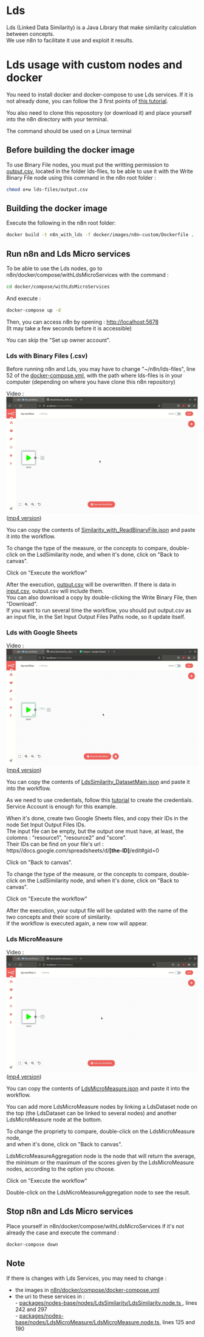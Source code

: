 # Lds

Lds (Linked Data Similarity) is a Java Library that make similarity calculation between concepts.</br>
We use n8n to facilitate it use and exploit it results.

# Lds usage with custom nodes and docker

You need to install docker and docker-compose to use Lds services. If it is not already done, you can follow the 3 first points of [this tutorial](https://docs.n8n.io/hosting/server-setups/docker-compose/).

You also need to clone this reposotory (or download it) and place yourself into the n8n directory with your terminal.

The command should be used on a Linux terminal

## Before building the docker image

To use Binary File nodes, you must put the writting permission to [output.csv](https://github.com/Eli6a/n8n/blob/master/lds-files/output.csv), located in the folder lds-files, to be able to use it with the Write Binary File node using this command in the n8n root folder :
```bash
chmod o+w lds-files/output.csv
```

## Building the docker image

Execute the following in the n8n root folder:
```bash
docker build -t n8n_with_lds -f docker/images/n8n-custom/Dockerfile .
```

## Run n8n and Lds Micro services

To be able to use the Lds nodes, go to n8n/docker/compose/withLdsMicroServices with the command :
```bash
cd docker/compose/withLdsMicroServices
```
And execute :
```bash
docker-compose up -d
```

Then, you can access n8n by opening : [http://localhost:5678](http://localhost:5678)</br>
(It may take a few seconds before it is accessible)

You can skip the "Set up owner account".

### Lds with Binary Files (.csv)

Before running n8n and Lds, you may have to change "~/n8n/lds-files", line 52 of the [docker-compose.yml](https://github.com/Eli6a/n8n/blob/master/docker/compose/withLdsMicroServices/docker-compose.yml), with the path where lds-files is in your computer (depending on where you have clone this n8n repository) 

Video : ![](https://github.com/Eli6a/n8n/blob/master/workflow-examples/video-examples/LdsSimilarity_with_ReadBinaryFile.gif)
([mp4 version](https://raw.githubusercontent.com/Eli6a/n8n/master/workflow-examples/video-examples/LdsSimilarity_with_ReadBinaryFile.mp4))

You can copy the contents of [Similarity_with_ReadBinaryFile.json](https://github.com/Eli6a/n8n/blob/master/workflow-examples/Similarity_with_ReadBinaryFile.json) and paste it into the workflow.

To change the type of the measure, or the concepts to compare, double-click on the LsdSimilarity node, 
and when it's done, click on "Back to canvas".

Click on "Execute the workflow"

After the execution, [output.csv](https://github.com/Eli6a/n8n/blob/master/lds-files/output.csv) will be overwritten. If there is data in [input.csv](https://github.com/Eli6a/n8n/blob/master/lds-files/input.csv), output.csv will include them.</br>
You can also download a copy by double-clicking the Write Binary File, then "Download".</br>
If you want to run several time the workflow, you should put output.csv as an input file, in the Set Input Output Files Paths node, so it update itself.

### Lds with Google Sheets

Video : ![](https://github.com/Eli6a/n8n/blob/master/workflow-examples/video-examples/LdsSimilarity_DatasetMain.gif)
([mp4 version](https://raw.githubusercontent.com/Eli6a/n8n/master/workflow-examples/video-examples/LdsSimilarity_DatasetMain.mp4))

You can copy the contents of [LdsSimilarity_DatasetMain.json](https://github.com/Eli6a/n8n/blob/master/workflow-examples/LdsSimilarity_DatasetMain.json) and paste it into the workflow.

As we need to use credentials, follow this [tutorial](https://docs.n8n.io/integrations/credentials/google/) to create the credentials. Service Account is enough for this example.

When it's done, create two Google Sheets files, and copy their IDs in the node Set Input Output Files IDs.</br>
The input file can be empty, but the output one must have, at least, the colomns : "resource1", "resource2" and "score". </br>
Their IDs can be find on your file's url : ht<span>tps//docs.google.</span>com/spreadsheets/d/<span>**[the-ID]**/edit#gid=0</span>

Click on "Back to canvas".

To change the type of the measure, or the concepts to compare, double-click on the LsdSimilarity node, 
and when it's done, click on "Back to canvas".

Click on "Execute the workflow"

After the execution, your output file will be updated with the name of the two concepts and their score of similarity. </br>
If the workflow is executed again, a new row will appear.

### Lds MicroMeasure

Video : ![](https://github.com/Eli6a/n8n/blob/master/workflow-examples/video-examples/LdsMicroMeasure.gif)
([mp4 version](https://raw.githubusercontent.com/Eli6a/n8n/master/workflow-examples/video-examples/LdsMicroMeasure.mp4))

You can copy the contents of [LdsMicroMeasure.json](https://github.com/Eli6a/n8n/blob/master/workflow-examples/LdsMicroMeasure.json) and paste it into the workflow.

You can add more LdsMicroMeasure nodes by linking a LdsDataset node on the top (the LdsDataset can be linked to several nodes) and another LdsMicroMeasure node at the bottom.

To change the propriety to compare, double-click on the LdsMicroMeasure node, </br>
and when it's done, click on "Back to canvas".

LdsMicroMeasureAggregation node is the node that will return the average, the minimum or the maximum of the scores given by the LdsMicroMeasure nodes, according to the option you choose.

Click on "Execute the workflow"

Double-click on the LdsMicroMeasureAggregation node to see the result.

## Stop n8n and Lds Micro services

Place yourself in n8n/docker/compose/withLdsMicroServices if it's not already the case and execute the command :
```bash
docker-compose down
```

## Note

If there is changes with Lds Services, you may need to change :
- the images in [n8n/docker/compose/docker-compose.yml](https://github.com/Eli6a/n8n/blob/master/docker/compose/withLdsMicroServices/docker-compose.yml)
- the uri to these services in :</br>
				- [packages/nodes-base/nodes/LdsSimilarity/LdsSimilarity.node.ts ](https://github.com/Eli6a/n8n/blob/master/packages/nodes-base/nodes/LdsSimilarity/LdsSimilarity.node.ts), lines 242 and 297</br>
				- [packages/nodes-base/nodes/LdsMicroMeasure/LdsMicroMeasure.node.ts](https://github.com/Eli6a/n8n/blob/master/packages/nodes-base/nodes/LdsMicroMeasure/LdsMicroMeasure.node.ts), lines 125 and 190

